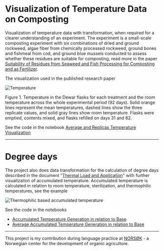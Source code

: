# Visualization of Temperature Data on Composting
Visualization of temperature data with transformation, when required for a clearer understanding of an experiment. The experiment is a small-scale composting experiment with six combinations of dried and ground rockweed, algae fiber from chemically processed rockweed, ground bones and fishmeal from cod, and ground blue mussels conducted to assess whether these residues are suitable for composting, read more in the paper  [Suitability of Residues from Seaweed and Fish Processing for Composting and as Fertilizer](https://www.mdpi.com/2071-1050/16/16/7190). 

The visualization used in the published research paper

![Temperature](https://www.mdpi.com/sustainability/sustainability-16-07190/article_deploy/html/images/sustainability-16-07190-g001-550.jpg)

Figure 1. Temperature in the Dewar flasks for each treatment and the room temperature across the whole experimental period (92 days). Solid orange lines represent the mean temperatures, dashed lines show the three replicate values, and solid gray lines show room temperature. Flasks were emptied, contents mixed, and flasks refilled on days 31 and 62.

See the code in the notebook [Average and Replicas Temperature Visualization](https://github.com/OlenaBugaiova/visualization-of-temperature-data-on-composting/blob/main/code/Average%20and%20Replicas%20Temperature%20Visualization.ipynb)

---
# Degree days

The project also does data transformation for the calculation of degree days described in the document "[Thermal Load and Application](https://github.com/OlenaBugaiova/visualization-of-temperature-data-on-composting/blob/main/articles/Thermal%20Load%20and%20Application.pdf)" with further visualization of accumulated temperature. Accumulated temperature is calculated in relation to room temperature, sterilization, and thermophilic temperatures, see the example

![Thermophilic based accumulated temperature](https://github.com/OlenaBugaiova/visualization-of-temperature-data-on-composting/blob/main/visualizations/Accumulated%20Temperature%20Generation%20in%20relation%20to%20Base/Thermophilic%20based%20Accumulated%20Temperature%20with%20Mean.png)

See the code in the notebooks 
- [Accumulated Temperature Generation in relation to Base](https://github.com/OlenaBugaiova/visualization-of-temperature-data-on-composting/blob/main/code/Accumulated%20Temperature%20Generation%20in%20relation%20to%20Base.ipynb)
- [Average Accumulated Temperature Generation in relation to Base](https://github.com/OlenaBugaiova/visualization-of-temperature-data-on-composting/blob/main/code/Average%20Accumulated%20Temperature%20Generation%20in%20relation%20to%20Base.ipynb) 

---
This project is my contribution during language practice at [NORSØK](https://www.norsok.no/en/about-norsok) - a Norwegian center for the development of organic agriculture.
